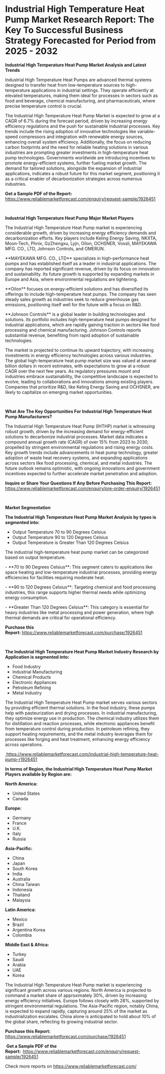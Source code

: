 <p><h1>Industrial High Temperature Heat Pump Market Research Report: The Key To Successful Business Strategy Forecasted for Period from 2025 - 2032</h1></p><p><strong>Industrial High Temperature Heat Pump Market Analysis and Latest Trends</strong></p>
<p><p>Industrial High Temperature Heat Pumps are advanced thermal systems designed to transfer heat from low-temperature sources to high-temperature applications in industrial settings. They operate efficiently at elevated temperatures, making them ideal for processes in sectors such as food and beverage, chemical manufacturing, and pharmaceuticals, where precise temperature control is crucial.</p><p>The Industrial High Temperature Heat Pump Market is expected to grow at a CAGR of 6.7% during the forecast period, driven by increasing energy efficiency regulations and the push for sustainable industrial processes. Key trends include the rising adoption of innovative technologies like variable-speed compressors and integration with renewable energy sources, enhancing overall system efficiency. Additionally, the focus on reducing carbon footprints and the need for reliable heating solutions in various industries are prompting greater investments in high-temperature heat pump technologies. Governments worldwide are introducing incentives to promote energy-efficient systems, further fueling market growth. The demand for tailored solutions, alongside the expansion of industrial applications, indicates a robust future for this market segment, positioning it as a critical enabler of decarbonization strategies across numerous industries.</p></p>
<p><strong>Get a Sample PDF of the Report:&nbsp;</strong> <a href="https://www.reliablemarketforecast.com/enquiry/request-sample/1926451?utm_campaign=2758&utm_medium=2&utm_source=Github&utm_content=ia&utm_term=28032025&utm_id=industrial-high-temperature-heat-pump">https://www.reliablemarketforecast.com/enquiry/request-sample/1926451</a></p>
<p>&nbsp;</p>
<p><strong>Industrial High Temperature Heat Pump Major Market Players</strong></p>
<p><p>The Industrial High Temperature Heat Pump market is experiencing considerable growth, driven by increasing energy efficiency demands and decarbonization efforts. Key players include Keling Energy Saving, NKXTA, Moon-Tech, Phnix, GzZhengxu, Lyjn, Oilon, OCHSNER, Vossli, MAYEKAWA MFG. CO., LTD, Johnson Controls, and OMERUN.</p><p>**MAYEKAWA MFG. CO., LTD** specializes in high-performance heat pumps and has established itself as a leader in industrial applications. The company has reported significant revenue, driven by its focus on innovation and sustainability. Its future growth is supported by expanding markets in Europe and Asia, where environmental regulations are tightening.</p><p>**Oilon** focuses on energy-efficient solutions and has diversified its offerings to include high-temperature heat pumps. The company has seen steady sales growth as industries seek to reduce greenhouse gas emissions, positioning itself well for the future with a focus on R&D.</p><p>**Johnson Controls** is a global leader in building technologies and solutions. Its portfolio includes high-temperature heat pumps designed for industrial applications, which are rapidly gaining traction in sectors like food processing and chemical manufacturing. Johnson Controls reports substantial revenue, benefiting from rapid adoption of sustainable technologies.</p><p>The market is projected to continue its upward trajectory, with increasing investments in energy efficiency technologies across various industries. The global high-temperature heat pump market size was valued at several billion dollars in recent estimates, with expectations to grow at a robust CAGR over the next few years. As regulatory pressures mount and industries embrace sustainability, the competitive landscape is expected to evolve, leading to collaborations and innovations among existing players. Companies that prioritize R&D, like Keling Energy Saving and OCHSNER, are likely to capitalize on emerging market opportunities.</p></p>
<p>&nbsp;</p>
<p><strong>What Are The Key Opportunities For Industrial High Temperature Heat Pump Manufacturers?</strong></p>
<p><p>The Industrial High Temperature Heat Pump (IHTHP) market is witnessing robust growth, driven by the increasing demand for energy-efficient solutions to decarbonize industrial processes. Market data indicates a compound annual growth rate (CAGR) of over 15% from 2023 to 2030, propelled by stringent environmental regulations and rising energy costs. Key growth trends include advancements in heat pump technology, greater adoption of waste heat recovery systems, and expanding applications across sectors like food processing, chemical, and metal industries. The future outlook remains optimistic, with ongoing innovations and government incentives expected to further accelerate market penetration and adoption.</p></p>
<p><strong>Inquire or Share Your Questions If Any Before Purchasing This Report:</strong> <a href="https://www.reliablemarketforecast.com/enquiry/pre-order-enquiry/1926451?utm_campaign=2758&utm_medium=2&utm_source=Github&utm_content=ia&utm_term=28032025&utm_id=industrial-high-temperature-heat-pump">https://www.reliablemarketforecast.com/enquiry/pre-order-enquiry/1926451</a></p>
<p>&nbsp;</p>
<p><strong>Market Segmentation</strong></p>
<p><strong>The Industrial High Temperature Heat Pump Market Analysis by types is segmented into:</strong></p>
<p><ul><li>Output Temperature 70 to 90 Degrees Celsius</li><li>Output Temperature 90 to 120 Degrees Celsius</li><li>Output Temperature is Greater Than 120 Degrees Celsius</li></ul></p>
<p><p>The industrial high-temperature heat pump market can be categorized based on output temperature. </p><p>- **70 to 90 Degrees Celsius**: This segment caters to applications like space heating and low-temperature industrial processes, providing energy efficiencies for facilities requiring moderate heat.</p><p>- **90 to 120 Degrees Celsius**: Targeting chemical and food processing industries, this range supports higher thermal needs while optimizing energy consumption.</p><p>- **Greater Than 120 Degrees Celsius**: This category is essential for heavy industries like metal processing and power generation, where high thermal demands are critical for operational efficiency.</p></p>
<p><strong>Purchase this Report:&nbsp;</strong><a href="https://www.reliablemarketforecast.com/purchase/1926451?utm_campaign=2758&utm_medium=2&utm_source=Github&utm_content=ia&utm_term=28032025&utm_id=industrial-high-temperature-heat-pump">https://www.reliablemarketforecast.com/purchase/1926451</a></p>
<p>&nbsp;</p>
<p><strong>The Industrial High Temperature Heat Pump Market Industry Research by Application is segmented into:</strong></p>
<p><ul><li>Food Industry</li><li>Industrial Manufacturing</li><li>Chemical Products</li><li>Electronic Appliances</li><li>Petroleum Refining</li><li>Metal Industry</li></ul></p>
<p><p>The Industrial High Temperature Heat Pump market serves various sectors by providing efficient thermal solutions. In the food industry, these pumps help with pasteurization and drying processes. In industrial manufacturing, they optimize energy use in production. The chemical industry utilizes them for distillation and reaction processes, while electronic appliances benefit from temperature control during production. In petroleum refining, they support heating requirements, and the metal industry leverages them for processes like forging and heat treatment, enhancing energy efficiency across operations.</p></p>
<p><a href="https://www.reliablemarketforecast.com/industrial-high-temperature-heat-pump-r1926451?utm_campaign=2758&utm_medium=2&utm_source=Github&utm_content=ia&utm_term=28032025&utm_id=industrial-high-temperature-heat-pump">&nbsp;https://www.reliablemarketforecast.com/industrial-high-temperature-heat-pump-r1926451</a></p>
<p><strong>In terms of Region, the Industrial High Temperature Heat Pump Market Players available by Region are:</strong></p>
<p>
    <p> <strong> North America: </strong>
        <ul>
            <li>United States</li>
            <li>Canada</li>
        </ul>
        </p> 
    <p> <strong> Europe: </strong>
        <ul>
            <li>Germany</li>
            <li>France</li>
            <li>U.K.</li>
            <li>Italy</li>
            <li>Russia</li>
        </ul>
        </p> 
    <p> <strong> Asia-Pacific: </strong>
        <ul>
            <li>China</li>
            <li>Japan</li>
            <li>South Korea</li>
            <li>India</li>
            <li>Australia</li>
            <li>China Taiwan</li>
            <li>Indonesia</li>
            <li>Thailand</li>
            <li>Malaysia</li>
        </ul>
        </p> 
    <p> <strong> Latin America: </strong>
        <ul>
            <li>Mexico</li>
            <li>Brazil</li>
            <li>Argentina Korea</li>
            <li>Colombia</li>
        </ul>
        </p> 
    <p> <strong> Middle East & Africa: </strong>
        <ul>
            <li>Turkey</li>
            <li>Saudi</li>
            <li>Arabia</li>
            <li>UAE</li>
            <li>Korea</li>
        </ul>
    </p>
    </p>
<p><p>The Industrial High Temperature Heat Pump market is experiencing significant growth across various regions. North America is projected to command a market share of approximately 30%, driven by increasing energy efficiency initiatives. Europe follows closely with 28%, supported by stringent environmental regulations. The Asia-Pacific region, notably China, is expected to expand rapidly, capturing around 25% of the market as industrialization escalates. China alone is anticipated to hold about 10% of the global share, reflecting its growing industrial sector.</p></p>
<p><strong>Purchase this Report: </strong><a href="https://www.reliablemarketforecast.com/purchase/1926451?utm_campaign=2758&utm_medium=2&utm_source=Github&utm_content=ia&utm_term=28032025&utm_id=industrial-high-temperature-heat-pump">https://www.reliablemarketforecast.com/purchase/1926451</a></p>
<p>&nbsp;<strong>Get a Sample PDF of the Report:&nbsp;&nbsp;</strong><a href="https://www.reliablemarketforecast.com/enquiry/request-sample/1926451?utm_campaign=2758&utm_medium=2&utm_source=Github&utm_content=ia&utm_term=28032025&utm_id=industrial-high-temperature-heat-pump">https://www.reliablemarketforecast.com/enquiry/request-sample/1926451</a></p>
<p><strong></strong></p>
<p>Check more reports on <a href="https://www.reliablemarketforecast.com/?utm_campaign=2758&utm_medium=2&utm_source=Github&utm_content=ia&utm_term=28032025&utm_id=industrial-high-temperature-heat-pump">https://www.reliablemarketforecast.com/</a></p>